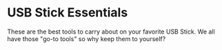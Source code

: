 # USB Stick Essentials

These are the best tools to carry about on your favorite USB Stick. We all have those "go-to tools" so why keep them to yourself?